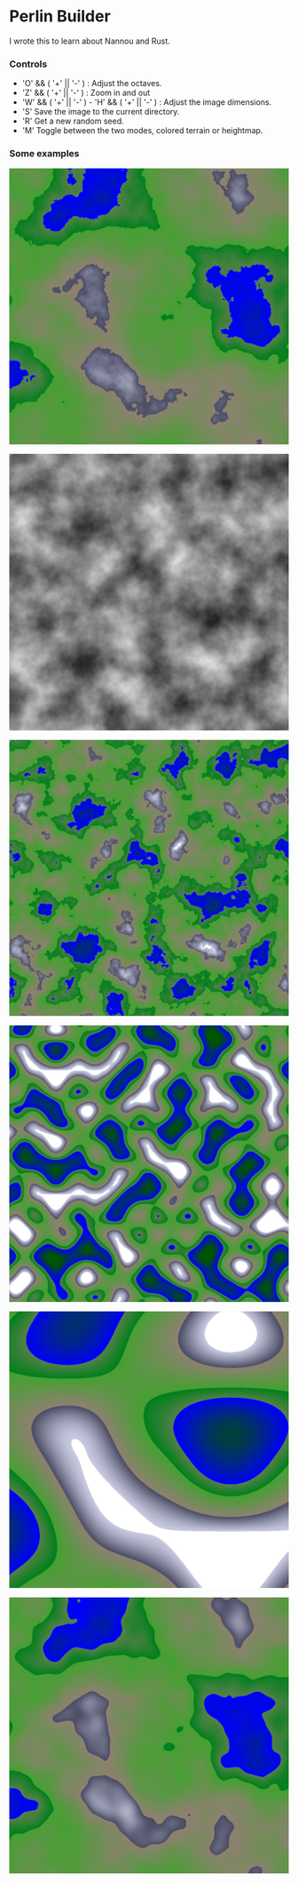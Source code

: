 # Perlin Builder

I wrote this to learn about Nannou and Rust.

### Controls

- 'O' && ( '+' || '-' ) : Adjust the octaves.
- 'Z' && ( '+' || '-' ) : Zoom in and out
- 'W' && ( '+' || '-' )  - 'H' && ( '+' || '-' ) : Adjust the image dimensions.
- 'S' Save the image to the current directory.
- 'R' Get a new random seed.
- 'M' Toggle between the two modes, colored terrain or heightmap.

### Some examples

![Example 6](/assets/perlin_s5.410421842378751_o16_163.jpeg)

![Heightmap](/assets/perlin_s1.6384_o12_86.jpeg)

![Example 2](/assets/perlin_s1.6384_o12_159.jpeg)

![Example 3](/assets/perlin_s1.134647698758828_o1_145.jpeg)

![Example 4](/assets/perlin_s5.410421842378751_o1_194.jpeg)

![Example 5](/assets/perlin_s5.410421842378751_o4_165.jpeg)

